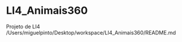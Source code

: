 LI4_Animais360
==============

Projeto de LI4
/Users/miguelpinto/Desktop/workspace/LI4_Animais360/README.md